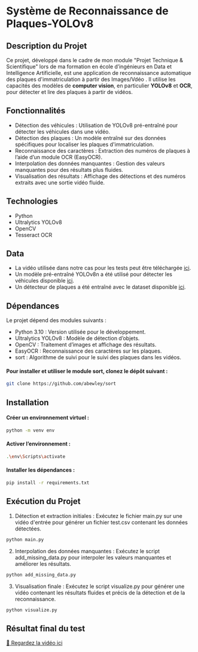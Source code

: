 # Système de Reconnaissance de Plaques-YOLOv8

## Description du Projet

Ce projet, développé dans le cadre de mon module "Projet Technique & Scientifique" lors de ma formation en école d’ingénieurs en Data et Intelligence Artificielle, est une application de reconnaissance automatique des plaques d'immatriculation à partir des Images/Vdéo . Il utilise les capacités des modèles de **computer vision**, en particulier **YOLOv8** et **OCR**, pour détecter et lire des plaques à partir de vidéos.

## Fonctionnalités

- Détection des véhicules : Utilisation de YOLOv8 pré-entraîné pour détecter les véhicules dans une vidéo.
- Détection des plaques : Un modèle entraîné sur des données spécifiques pour localiser les plaques d'immatriculation.
- Reconnaissance des caractères : Extraction des numéros de plaques à l’aide d’un module OCR (EasyOCR).
- Interpolation des données manquantes : Gestion des valeurs manquantes pour des résultats plus fluides.
- Visualisation des résultats : Affichage des détections et des numéros extraits avec une sortie vidéo fluide.

## Technologies
- Python
- Ultralytics YOLOv8
- OpenCV
- Tesseract OCR

## Data 

- La vidéo utilisée dans notre cas pour les tests peut être téléchargée [ici](https://drive.google.com/file/d/1JbwLyqpFCXmftaJY1oap8Sa6KfjoWJta/view).
- Un modèle pré-entraîné YOLOv8n a été utilisé pour détecter les véhicules disponible [ici](https://drive.google.com/file/d/1Zmf5ynaTFhmln2z7Qvv-tgjkWQYQ9Zdw/view).
- Un détecteur de plaques a été entraîné avec le dataset disponible [ici](https://universe.roboflow.com/roboflow-universe-projects/license-plate-recognition-rxg4e/dataset/4).

## Dépendances

Le projet dépend des modules suivants :

- Python 3.10 : Version utilisée pour le développement.
- Ultralytics YOLOv8 : Modèle de détection d’objets.
- OpenCV : Traitement d’images et affichage des résultats.
- EasyOCR : Reconnaissance des caractères sur les plaques.
- sort : Algorithme de suivi pour le suivi des plaques dans les vidéos.

#### Pour installer et utiliser le module sort, clonez le dépôt suivant :

```bash
git clone https://github.com/abewley/sort
```

## Installation

#### Créer un environnement virtuel :

```bash
python -m venv env
```

#### Activer l’environnement :

```bash
.\env\Scripts\activate
```

#### Installer les dépendances :

```bash
pip install -r requirements.txt
```

## Exécution du Projet

1. Détection et extraction initiales : Exécutez le fichier main.py sur une vidéo d'entrée pour générer un fichier test.csv contenant les données détectées.
   
```bash
python main.py
```

2. Interpolation des données manquantes : Exécutez le script add_missing_data.py pour interpoler les valeurs manquantes et améliorer les résultats.

```bash
python add_missing_data.py
```

3. Visualisation finale : Exécutez le script visualize.py pour générer une vidéo contenant les résultats fluides et précis de la détection et de la reconnaissance.
   
```bash
python visualize.py
```

## Résultat final du test 

[🎥 Regardez la vidéo ici](https://drive.google.com/file/d/17xrx6mQ1JLJtnywrWrwzypNUjXs7VqxV/view?usp=sharing)










  

